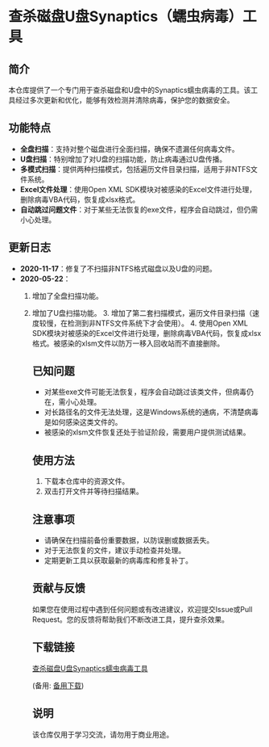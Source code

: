 # 查杀磁盘U盘Synaptics（蠕虫病毒）工具

## 简介
本仓库提供了一个专门用于查杀磁盘和U盘中的Synaptics蠕虫病毒的工具。该工具经过多次更新和优化，能够有效检测并清除病毒，保护您的数据安全。

## 功能特点
- **全盘扫描**：支持对整个磁盘进行全面扫描，确保不遗漏任何病毒文件。
- **U盘扫描**：特别增加了对U盘的扫描功能，防止病毒通过U盘传播。
- **多模式扫描**：提供两种扫描模式，包括遍历文件目录扫描，适用于非NTFS文件系统。
- **Excel文件处理**：使用Open XML SDK模块对被感染的Excel文件进行处理，删除病毒VBA代码，恢复成xlsx格式。
- **自动跳过问题文件**：对于某些无法恢复的exe文件，程序会自动跳过，但仍需小心处理。

## 更新日志
- **2020-11-17**：修复了不扫描非NTFS格式磁盘以及U盘的问题。
- **2020-05-22**：
  1. 增加了全盘扫描功能。
    2. 增加了U盘扫描功能。
      3. 增加了第二套扫描模式，遍历文件目录扫描（速度较慢，在检测到非NTFS文件系统下才会使用）。
        4. 使用Open XML SDK模块对被感染的Excel文件进行处理，删除病毒VBA代码，恢复成xlsx格式。被感染的xlsm文件以防万一移入回收站而不直接删除。

        ## 已知问题
        - 对某些exe文件可能无法恢复，程序会自动跳过该类文件，但病毒仍在，需小心处理。
        - 对长路径名的文件无法处理，这是Windows系统的通病，不清楚病毒是如何感染这类文件的。
        - 被感染的xlsm文件恢复还处于验证阶段，需要用户提供测试结果。

        ## 使用方法
        1. 下载本仓库中的资源文件。
        2. 双击打开文件并等待扫描结果。

        ## 注意事项
        - 请确保在扫描前备份重要数据，以防误删或数据丢失。
        - 对于无法恢复的文件，建议手动检查并处理。
        - 定期更新工具以获取最新的病毒库和修复补丁。

        ## 贡献与反馈
        如果您在使用过程中遇到任何问题或有改进建议，欢迎提交Issue或Pull Request。您的反馈将帮助我们不断改进工具，提升查杀效果。

        ## 下载链接
        [查杀磁盘U盘Synaptics蠕虫病毒工具](https://pan.quark.cn/s/4f7b3e3d7bb9) 

        (备用: [备用下载](https://pan.baidu.com/s/1GrG-djtKzvSYDVVV1XH_pA?pwd=1234))

        ## 说明

        该仓库仅用于学习交流，请勿用于商业用途。
